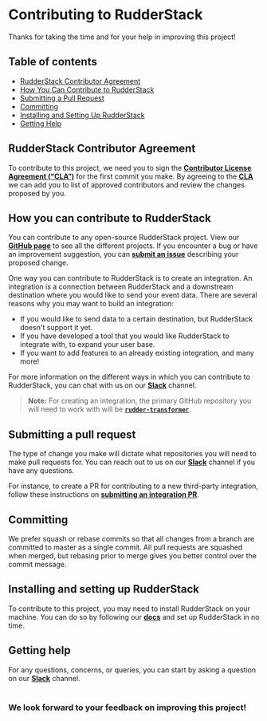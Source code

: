 # Contributing to RudderStack

Thanks for taking the time and for your help in improving this project!

## Table of contents

- [RudderStack Contributor Agreement](#rudderstack-contributor-agreement)
- [How You Can Contribute to RudderStack](#how-you-can-contribute-to-rudderstack)
- [Submitting a Pull Request](#submitting-a-pull-request)
- [Committing](#committing)
- [Installing and Setting Up RudderStack](#installing-and-setting-up-rudderstack)
- [Getting Help](#getting-help)

## RudderStack Contributor Agreement

To contribute to this project, we need you to sign the [**Contributor License Agreement (“CLA”)**][CLA] for the first commit you make. By agreeing to the [**CLA**][CLA]
we can add you to list of approved contributors and review the changes proposed by you.

## How you can contribute to RudderStack

You can contribute to any open-source RudderStack project. View our [**GitHub page**](https://github.com/rudderlabs) to see all the different projects. If you encounter a bug or have an improvement suggestion, you can [**submit an issue**](https://github.com/rudderlabs/rudder-server/issues/new) describing your proposed change.

One way you can contribute to RudderStack is to create an integration. An integration is a connection between RudderStack and a downstream destination where you would like to send your event data. There are several reasons why you may want to build an integration:

- If you would like to send data to a certain destination, but RudderStack doesn't support it yet.
- If you have developed a tool that you would like RudderStack to integrate with, to expand your user base.
- If you want to add features to an already existing integration, and many more!

For more information on the different ways in which you can contribute to RudderStack, you can chat with us on our [**Slack**](https://rudderstack.com/join-rudderstack-slack-community/) channel.

> **Note:**  For creating an integration, the primary GitHub repository you will need to work with will be [**`rudder-transformer`**](https://github.com/rudderlabs/rudder-transformer).

## Submitting a pull request

The type of change you make will dictate what repositories you will need to make pull requests for. You can reach out to us on our [**Slack**](https://rudderstack.com/join-rudderstack-slack-community/) channel if you have any questions.

For instance, to create a PR for contributing to a new third-party integration, follow these instructions on [**submitting an integration PR**](https://docs.rudderstack.com/user-guides/how-to-guides/how-to-submit-an-integration-pull-request).

## Committing

We prefer squash or rebase commits so that all changes from a branch are committed to master as a single commit. All pull requests are squashed when merged, but rebasing prior to merge gives you better control over the commit message.

## Installing and setting up RudderStack

To contribute to this project, you may need to install RudderStack on your machine. You can do so by following our [**docs**](https://docs.rudderstack.com/get-started/installing-and-setting-up-rudderstack) and set up RudderStack in no time.

## Getting help

For any questions, concerns, or queries, you can start by asking a question on our [**Slack**](https://rudderstack.com/join-rudderstack-slack-community/) channel.
<br><br>

### We look forward to your feedback on improving this project!


<!----variables---->

[issue]: https://github.com/rudderlabs/rudder-server/issues/new
[CLA]: https://rudderlabs.wufoo.com/forms/rudderlabs-contributor-license-agreement
